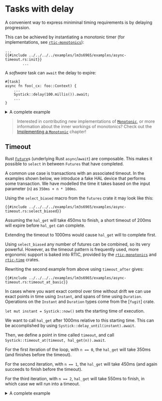 # Tasks with delay

A convenient way to express miniminal timing requirements is by delaying progression.

This can be achieved by instantiating a monotonic timer (for implementations, see [`rtic-monotonics`]):

[`rtic-monotonics`]: https://github.com/rtic-rs/rtic/tree/master/rtic-monotonics
[`rtic-time`]: https://github.com/rtic-rs/rtic/tree/master/rtic-time
[`Monotonic`]: https://docs.rs/rtic-time/latest/rtic_time/trait.Monotonic.html
[Implementing a `Monotonic`]: ../monotonic_impl.md

```rust,noplayground
...
{{#include ../../../../examples/lm3s6965/examples/async-timeout.rs:init}}
        ...
```

A _software_ task can `await` the delay to expire:

```rust,noplayground
#[task]
async fn foo(_cx: foo::Context) {
    ...
    Systick::delay(100.millis()).await;
    ...
}

```

<details>
<summary>A complete example</summary>

```rust,noplayground
{{#include ../../../../examples/lm3s6965/examples/async-delay.rs}}
```

```console
$ cargo xtask qemu --verbose --example async-delay --features test-critical-section
```

```console
{{#include ../../../../ci/expected/lm3s6965/async-delay.run}}
```

</details>

> Interested in contributing new implementations of [`Monotonic`], or more information about the inner workings of monotonics?
> Check out the [Implementing a `Monotonic`] chapter!

## Timeout

Rust [`Future`]s (underlying Rust `async`/`await`) are composable. This makes it possible to `select` in between `Futures` that have completed.

[`Future`]: https://doc.rust-lang.org/std/future/trait.Future.html

A common use case is transactions with an associated timeout. In the examples shown below, we introduce a fake HAL device that performs some transaction. We have modelled the time it takes based on the input parameter (`n`) as `350ms + n * 100ms`.

Using the `select_biased` macro from the `futures` crate it may look like this:

```rust,noplayground,noplayground
{{#include ../../../../examples/lm3s6965/examples/async-timeout.rs:select_biased}}
```

Assuming the `hal_get` will take 450ms to finish, a short timeout of 200ms will expire before `hal_get` can complete.

Extending the timeout to 1000ms would cause `hal_get` will to complete first.

Using `select_biased` any number of futures can be combined, so its very powerful. However, as the timeout pattern is frequently used, more ergonomic support is baked into RTIC, provided by the [`rtic-monotonics`] and [`rtic-time`] crates.

Rewriting the second example from above using `timeout_after` gives:

```rust,noplayground
{{#include ../../../../examples/lm3s6965/examples/async-timeout.rs:timeout_at_basic}}
```

In cases where you want exact control over time without drift we can use exact points in time using `Instant`, and spans of time using `Duration`. Operations on the `Instant` and `Duration` types come from the [`fugit`] crate.

[fugit]: https://crates.io/crates/fugit

`let mut instant = Systick::now()` sets the starting time of execution.

We want to call `hal_get` after 1000ms relative to this starting time. This can be accomplished by using `Systick::delay_until(instant).await`.

Then, we define a point in time called `timeout`, and call `Systick::timeout_at(timeout, hal_get(n)).await`.

For the first iteration of the loop, with `n == 0`, the `hal_get` will take 350ms (and finishes before the timeout).

For the second iteration, with `n == 1`, the `hal_get` will take 450ms (and again succeeds to finish before the timeout).

For the third iteration, with `n == 2`, `hal_get` will take 550ms to finish, in which case we will run into a timeout.

<details>
<summary>A complete example</summary>

```rust,noplayground
{{#include ../../../../examples/lm3s6965/examples/async-timeout.rs}}
```

```console
$ cargo xtask qemu --verbose --example async-timeout --features test-critical-section
```

```console
{{#include ../../../../ci/expected/lm3s6965/async-timeout.run}}
```

</details>

